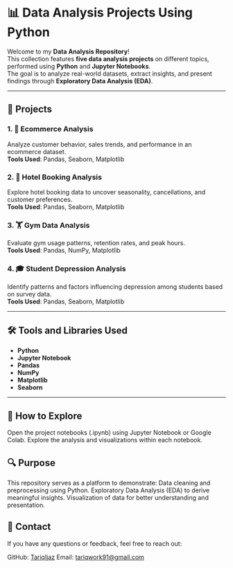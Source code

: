 # 📊 Data Analysis Projects Using Python  

Welcome to my **Data Analysis Repository**!  
This collection features **five data analysis projects** on different topics, performed using **Python** and **Jupyter Notebooks**.  
The goal is to analyze real-world datasets, extract insights, and present findings through **Exploratory Data Analysis (EDA)**.

---

## 📂 Projects  

### 1. 🛒 Ecommerce Analysis  
Analyze customer behavior, sales trends, and performance in an ecommerce dataset.  
**Tools Used**: Pandas, Seaborn, Matplotlib  

### 2. 🏨 Hotel Booking Analysis  
Explore hotel booking data to uncover seasonality, cancellations, and customer preferences.  
**Tools Used**: Pandas, Seaborn, Matplotlib  

### 3. 🏋️ Gym Data Analysis  
Evaluate gym usage patterns, retention rates, and peak hours.  
**Tools Used**: Pandas, NumPy, Matplotlib  

### 4. 🎓 Student Depression Analysis  
Identify patterns and factors influencing depression among students based on survey data.  
**Tools Used**: Pandas, Seaborn, Matplotlib  

---

## 🛠️ Tools and Libraries Used  
- **Python**  
- **Jupyter Notebook**  
- **Pandas**  
- **NumPy**  
- **Matplotlib**  
- **Seaborn**  

---

## 🚀 How to Explore  

Open the project notebooks (.ipynb) using Jupyter Notebook or Google Colab.
Explore the analysis and visualizations within each notebook.

## 🔍 Purpose
This repository serves as a platform to demonstrate:
Data cleaning and preprocessing using Python.
Exploratory Data Analysis (EDA) to derive meaningful insights.
Visualization of data for better understanding and presentation.

## 📧 Contact
If you have any questions or feedback, feel free to reach out:

GitHub: [TariqIjaz](https://github.com/TariqIjaz/data-analysis-python)
Email: tariqwork91@gmail.com
